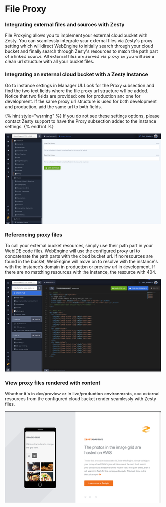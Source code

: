 # File Proxy

### Integrating external files and sources with Zesty

File Proxying allows you to implement your external cloud bucket with Zesty. You can seamlessly integrate your external files via Zesty's proxy setting which will direct WebEngine to initially search through your cloud bucket and finally search through Zesty's resources to match the path part of a linked source. All external files are served via proxy so you will see a clean url structure with all your bucket files.

### Integrating an external cloud bucket with a Zesty Instance

Go to instance settings in Manager UI. Look for the Proxy subsection and find the two text fields where the file proxy url structure will be added. Notice that two fields are provided: one for production and one for development. If the same proxy url structure is used for both development and production, add the same url to both fields.

{% hint style="warning" %}
If you do not see these settings options, please contact Zesty support to have the Proxy subsection added to the instance settings.
{% endhint %}

![Instance Settings Proxy Fields](<../../../.gitbook/assets/Screenshot (3).png>)

### Referencing proxy files

To call your external bucket resources, simply use their path part in your WebIDE code files. WebEngine will use the configured proxy url to concatenate the path parts with the cloud bucket url. If no resources are found in the bucket, WebEngine will move on to resolve with the instance's with the instance's domain in production or preview url in development. If there are no matching resources with the instance, the resource with 404.

![Notice the images sources have a path part as their reference](<../../../.gitbook/assets/Screenshot (4).png>)

### View proxy files rendered with content

Whether it's in dev/preview or in live/production environments, see external resources from the configured cloud bucket render seamlessly with Zesty files.

![](<../../../.gitbook/assets/Screenshot (5).png>)
